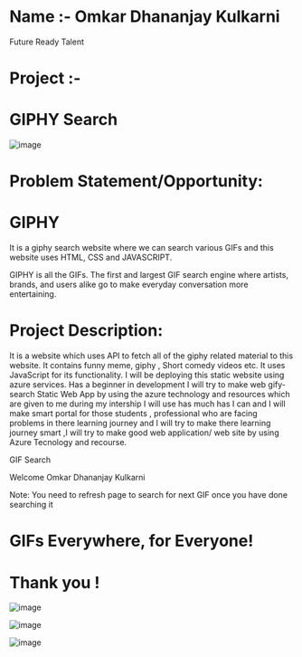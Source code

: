 # Name :- Omkar Dhananjay Kulkarni


Future Ready Talent

# Project :-                                                  
#                                                                      GIPHY Search 

![image](https://user-images.githubusercontent.com/89896505/153408262-c6560c6c-b5dc-4bda-9b0f-98ff5e5baf24.png)



# Problem Statement/Opportunity:

#                                                                          GIPHY
 It is a giphy search website where we can search various GIFs and this website uses HTML, CSS and JAVASCRIPT.
 
 GIPHY is all the GIFs. The first and largest GIF search engine where artists, brands, and users alike go to make everyday conversation more entertaining.

# Project Description:
 
 It is a website which uses API to fetch all of the giphy related material to this website. It contains funny meme, giphy , Short comedy videos etc. It uses JavaScript for its functionality. I will be deploying this static website using azure services. Has a beginner in development I will try to make web gify-search Static Web App by using the azure technology and resources which are given to me during my intership I will use has much has I can and I will make smart portal for those students , professional who are facing problems in there learning journey and I will try to make there learning journey smart ,I will try to make good web application/ web site by using Azure Tecnology and recourse.


GIF Search

Welcome Omkar Dhananjay Kulkarni

Note: You need to refresh page to search for next GIF once you have done searching it


# GIFs Everywhere, for Everyone!

# Thank you !

![image](https://user-images.githubusercontent.com/89896505/153400919-58743864-0a6e-43db-bdc2-03ab427eacb8.png)


![image](https://user-images.githubusercontent.com/89896505/153400655-6eee0637-f082-4b3a-a107-5beb04b12deb.png)

![image](https://user-images.githubusercontent.com/89896505/153400769-3f49d416-290d-4779-be7a-023d120a3b6e.png)
